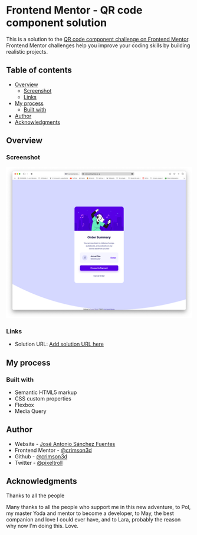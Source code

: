 # Frontend Mentor - QR code component solution

This is a solution to the [QR code component challenge on Frontend Mentor](https://www.frontendmentor.io/challenges/order-summary-component-QlPmajDUj). Frontend Mentor challenges help you improve your coding skills by building realistic projects. 

## Table of contents

- [Overview](#overview)
  - [Screenshot](#screenshot)
  - [Links](#links)
- [My process](#my-process)
  - [Built with](#built-with)
- [Author](#author)
- [Acknowledgments](#acknowledgments)


## Overview

### Screenshot

![](../order-summary-component-main/design/order-solution.png)

### Links

- Solution URL: [Add solution URL here](https://crimson3d.github.io/frontend-mentor-html-css-challenges/challenges/order-summary-component-main/index.html)

## My process

### Built with

- Semantic HTML5 markup
- CSS custom properties
- Flexbox
- Media Query

## Author

- Website - [José Antonio Sánchez Fuentes](https://crimson3d.github.io/frontend-mentor-html-css-challenges/index.html)
- Frontend Mentor - [@crimson3d](https://www.frontendmentor.io/profile/crimson3d)
- Github - [@crimson3d](https://github.com/crimson3d)
- Twitter - [@pixeltroll](https://www.twitter.com/pixeltroll)

## Acknowledgments

Thanks to all the people 

Many thanks to all the people who support me in this new adventure, to Pol, my master Yoda and mentor to become a developer, to May, the best companion and love I could ever have, and to Lara, probably the reason why now I'm doing this. Love.

